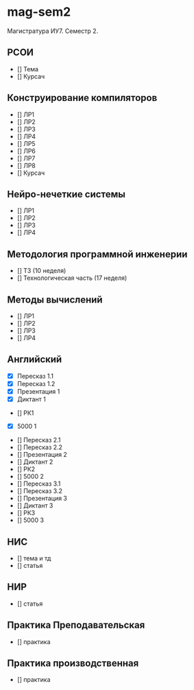 # mag-sem2
Магистратура ИУ7. Семестр 2.

## РСОИ 
- [] Тема
- [] Курсач

## Конструирование компиляторов
- [] ЛР1
- [] ЛР2
- [] ЛР3
- [] ЛР4
- [] ЛР5
- [] ЛР6
- [] ЛР7
- [] ЛР8
- [] Курсач

## Нейро-нечеткие системы
- [] ЛР1 
- [] ЛР2
- [] ЛР3
- [] ЛР4

## Методология программной инженерии
- [] ТЗ (10 неделя)
- [] Технологическая часть (17 неделя) 

## Методы вычислений 
- [] ЛР1
- [] ЛР2
- [] ЛР3
- [] ЛР4

## Английский 
- [x] Пересказ 1.1 
- [x] Пересказ 1.2
- [x] Презентация 1
- [x] Диктант 1
- [] РК1
- [x] 5000 1
- [] Пересказ 2.1 
- [] Пересказ 2.2
- [] Презентация 2
- [] Диктант 2
- [] РК2
- [] 5000 2
- [] Пересказ 3.1 
- [] Пересказ 3.2
- [] Презентация 3
- [] Диктант 3
- [] РК3
- [] 5000 3

## НИС 
- [] тема и тд 
- [] статья 

## НИР 
- [] статья 

## Практика Преподавательская 
- [] практика

## Практика производственная 
- [] практика

